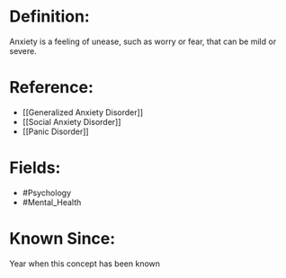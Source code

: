 

# Definition:
Anxiety is a feeling of unease, such as worry or fear, that can be mild or severe.

# Reference:
- [[Generalized Anxiety Disorder]]
- [[Social Anxiety Disorder]]
- [[Panic Disorder]]

# Fields: 
- #Psychology
- #Mental_Health

# Known Since:
Year when this concept has been known

